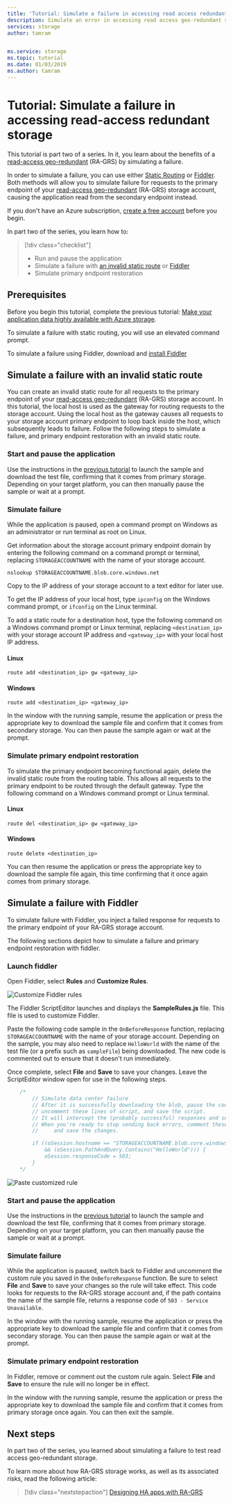 ```yaml
---
title: 'Tutorial: Simulate a failure in accessing read access redundant storage in Azure | Microsoft Docs'
description: Simulate an error in accessing read access geo-redundant storage
services: storage 
author: tamram


ms.service: storage 
ms.topic: tutorial
ms.date: 01/03/2019
ms.author: tamram 
---
```


# Tutorial: Simulate a failure in accessing read-access redundant storage

This tutorial is part two of a series. In it, you learn about the benefits of a [read-access geo-redundant](../common/storage-redundancy-grs.md#read-access-geo-redundant-storage) (RA-GRS) by simulating a failure.

In order to simulate a failure, you can use either [Static Routing](#simulate-a-failure-with-an-invalid-static-route) or [Fiddler](#simulate-a-failure-with-fiddler). Both methods will allow you to simulate failure for requests to the primary endpoint of your [read-access geo-redundant](../common/storage-redundancy-grs.md#read-access-geo-redundant-storage) (RA-GRS) storage account, causing the application read from the secondary endpoint instead. 

If you don't have an Azure subscription, [create a free account](https://azure.microsoft.com/free/) before you begin.

In part two of the series, you learn how to:

> [!div class="checklist"]
> * Run and pause the application
> * Simulate a failure with [an invalid static route](#simulate-a-failure-with-an-invalid-static-route) or [Fiddler](#simulate-a-failure-with-fiddler) 
> * Simulate primary endpoint restoration

## Prerequisites

Before you begin this tutorial, complete the previous tutorial: [Make your application data highly available with Azure storage][previous-tutorial].

To simulate a failure with static routing, you will use an elevated command prompt.

To simulate a failure using Fiddler, download and [install Fiddler](https://www.telerik.com/download/fiddler)

## Simulate a failure with an invalid static route

You can create an invalid static route for all requests to the primary endpoint of your [read-access geo-redundant](../common/storage-redundancy-grs.md#read-access-geo-redundant-storage) (RA-GRS) storage account. In this tutorial, the local host is used as the gateway for routing requests to the storage account. Using the local host as the gateway causes all requests to your storage account primary endpoint to loop back inside the host, which subsequently leads to failure. Follow the following steps to simulate a failure, and primary endpoint restoration with an invalid static route. 

### Start and pause the application

Use the instructions in the [previous tutorial][previous-tutorial] to launch the sample and download the test file, confirming that it comes from primary storage. Depending on your target platform, you can then manually pause the sample or wait at a prompt. 

### Simulate failure

While the application is paused, open a command prompt on Windows as an administrator or run terminal as root on Linux.

Get information about the storage account primary endpoint domain by entering the following command on a command prompt or terminal, replacing `STORAGEACCOUNTNAME` with the name of your storage account.

```
nslookup STORAGEACCOUNTNAME.blob.core.windows.net
``` 

Copy to the IP address of your storage account to a text editor for later use.

To get the IP address of your local host, type `ipconfig` on the Windows command prompt, or `ifconfig` on the Linux terminal. 

To add a static route for a destination host, type the following command on a Windows command prompt or Linux terminal, replacing `<destination_ip>` with your storage account IP address and `<gateway_ip>` with your local host IP address.

#### Linux

```
route add <destination_ip> gw <gateway_ip>
```

#### Windows

```
route add <destination_ip> <gateway_ip>
```

In the window with the running sample, resume the application or press the appropriate key to download the sample file and confirm that it comes from secondary storage. You can then pause the sample again or wait at the prompt. 

### Simulate primary endpoint restoration

To simulate the primary endpoint becoming functional again, delete the invalid static route from the routing table. This allows all requests to the primary endpoint to be routed through the default gateway. Type the following command on a Windows command prompt or Linux terminal.

#### Linux

```
route del <destination_ip> gw <gateway_ip>
```

#### Windows

```
route delete <destination_ip>
```

You can then resume the application or press the appropriate key to download the sample file again, this time confirming that it once again comes from primary storage.

## Simulate a failure with Fiddler

To simulate failure with Fiddler, you inject a failed response for requests to the primary endpoint of your RA-GRS storage account.

The following sections depict how to simulate a failure and primary endpoint restoration with fiddler.

### Launch fiddler

Open Fiddler, select **Rules** and **Customize Rules**.

![Customize Fiddler rules](media/storage-simulate-failure-ragrs-account-app/figure1.png)

The Fiddler ScriptEditor launches and displays the **SampleRules.js** file. This file is used to customize Fiddler.

Paste the following code sample in the `OnBeforeResponse` function, replacing `STORAGEACCOUNTNAME` with the name of your storage account. Depending on the sample, you may also need to replace `HelloWorld` with the name of the test file (or a prefix such as `sampleFile`) being downloaded. The new code is commented out to ensure that it doesn't run immediately.

Once complete, select **File** and **Save** to save your changes. Leave the ScriptEditor window open for use in the following steps.

```javascript
	/*
		// Simulate data center failure
		// After it is successfully downloading the blob, pause the code in the sample,
		// uncomment these lines of script, and save the script.
		// It will intercept the (probably successful) responses and send back a 503 error. 
		// When you're ready to stop sending back errors, comment these lines of script out again 
		//     and save the changes.

		if ((oSession.hostname == "STORAGEACCOUNTNAME.blob.core.windows.net") 
	        && (oSession.PathAndQuery.Contains("HelloWorld"))) {
		    oSession.responseCode = 503;  
		}
	*/
```

![Paste customized rule](media/storage-simulate-failure-ragrs-account-app/figure2.png)

### Start and pause the application

Use the instructions in the [previous tutorial][previous-tutorial] to launch the sample and download the test file, confirming that it comes from primary storage. Depending on your target platform, you can then manually pause the sample or wait at a prompt. 

### Simulate failure

While the application is paused, switch back to Fiddler and uncomment the custom rule you saved in the `OnBeforeResponse` function. Be sure to select **File** and **Save** to save your changes so the rule will take effect. This code looks for requests to the RA-GRS storage account and, if the path contains the name of the sample file, returns a response code of `503 - Service Unavailable`.

In the window with the running sample, resume the application or press the appropriate key to download the sample file and confirm that it comes from secondary storage. You can then pause the sample again or wait at the prompt. 

### Simulate primary endpoint restoration

In Fiddler, remove or comment out the custom rule again. Select **File** and **Save** to ensure the rule will no longer be in effect.

In the window with the running sample, resume the application or press the appropriate key to download the sample file and confirm that it comes from primary storage once again. You can then exit the sample. 

## Next steps

In part two of the series, you learned about simulating a failure to test read access geo-redundant storage.

To learn more about how RA-GRS storage works, as well as its associated risks, read the following article:

> [!div class="nextstepaction"]
> [Designing HA apps with RA-GRS](../common/storage-designing-ha-apps-with-ragrs.md)

[previous-tutorial]: storage-create-geo-redundant-storage.md
